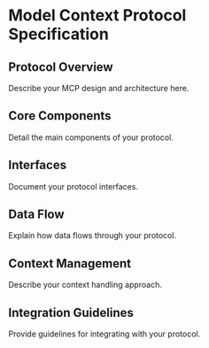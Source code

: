 # Model Context Protocol Specification

## Protocol Overview

Describe your MCP design and architecture here.

## Core Components

Detail the main components of your protocol.

## Interfaces

Document your protocol interfaces.

## Data Flow

Explain how data flows through your protocol.

## Context Management

Describe your context handling approach.

## Integration Guidelines

Provide guidelines for integrating with your protocol.
